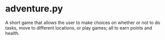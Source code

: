 # adventure.py
A short game that allows the user to make choices on whether or not to do tasks, move to different locations, or play games; all to earn points and health.
